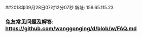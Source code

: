 ##2018年09月28日07时12分07秒 新址: 159.65.115.23
### 兔友常见问题及解答: https://github.com/wanggonging/d/blob/w/FAQ.md
